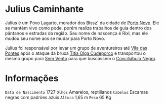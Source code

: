 <!-- TITLE: Julius Caminhante -->
<!-- SUBTITLE: Visão geral sobre Julius Caminhante -->

# Julius Caminhante
Julius é um Povo Lagarto, morador dos Bissz' da cidade de [Porto Novo](http://localhost/lugares/plano-material/drafeon/sudeste-de-drafeon/porto-novo#porto-novo). Ele se mantém vivo como pode, porém realiza trabalhos de guia dentro dos pântanos e estradas da região. Seu nome de nascença é Rixl, mas ele mudou seu nome aos se mudar para Porto Novo.

Julius foi responsável por levar um grupo de aventureiros até [Vila das Pontes](http://localhost/lugares/plano-material/drafeon/sudeste-de-drafeon/vila-das-pontes#vila-das-pontes) após o ataque da bruxa [Titia Olga Cudeporco](http://localhost/individuos/titia-olga-cudeporco#titia-olga-cudeporco) e transportou o mesmo grupo para [Sem Vento](http://localhost/lugares/plano-material/drafeon/sudeste-de-drafeon/sem-vento#sem-vento) para que buscassem o [Conciliábulo Negro](http://localhost/faccoes/faccoes-independentes/conciliabulo-negro).

# Informações
`Data de Nascimento` 1727 
`Olhos` Amarelos, reptilianos
`Cabelos` Escamas negras com padrões azuis
`Altura` 1,65 m
`Peso` 65 Kg



